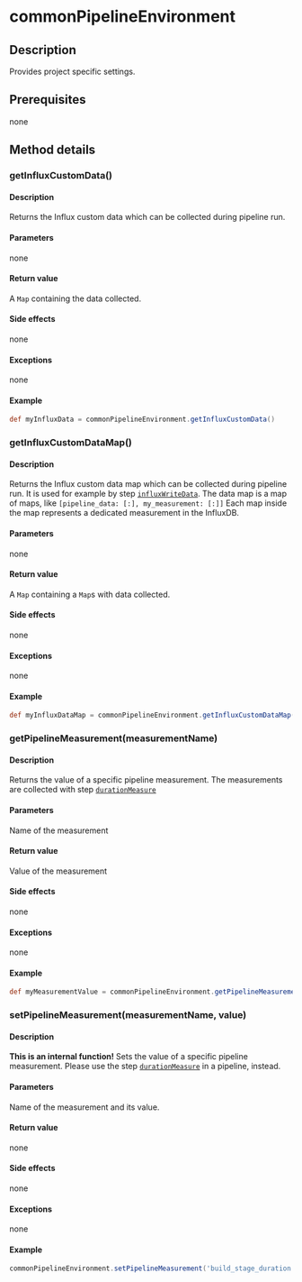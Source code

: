 # commonPipelineEnvironment

## Description

Provides project specific settings.

## Prerequisites

none

## Method details

### getInfluxCustomData()

#### Description

Returns the Influx custom data which can be collected during pipeline run.

#### Parameters

none

#### Return value

A `Map` containing the data collected.

#### Side effects

none

#### Exceptions

none

#### Example

```groovy
def myInfluxData = commonPipelineEnvironment.getInfluxCustomData()
```

### getInfluxCustomDataMap()

#### Description

Returns the Influx custom data map which can be collected during pipeline run.
It is used for example by step [`influxWriteData`](../steps/influxWriteData.md).
The data map is a map of maps, like `[pipeline_data: [:], my_measurement: [:]]`
Each map inside the map represents a dedicated measurement in the InfluxDB.

#### Parameters

none

#### Return value

A `Map` containing a `Map`s with data collected.

#### Side effects

none

#### Exceptions

none

#### Example

```groovy
def myInfluxDataMap = commonPipelineEnvironment.getInfluxCustomDataMap()
```

### getPipelineMeasurement(measurementName)

#### Description

Returns the value of a specific pipeline measurement.
The measurements are collected with step [`durationMeasure`](../steps/durationMeasure.md)

#### Parameters

Name of the measurement

#### Return value

Value of the measurement

#### Side effects

none

#### Exceptions

none

#### Example

```groovy
def myMeasurementValue = commonPipelineEnvironment.getPipelineMeasurement('build_stage_duration')
```

### setPipelineMeasurement(measurementName, value)

#### Description

**This is an internal function!**
Sets the value of a specific pipeline measurement.
Please use the step [`durationMeasure`](../steps/durationMeasure.md) in a pipeline, instead.

#### Parameters

Name of the measurement and its value.

#### Return value

none

#### Side effects

none

#### Exceptions

none

#### Example

```groovy
commonPipelineEnvironment.setPipelineMeasurement('build_stage_duration', 2345)
```
